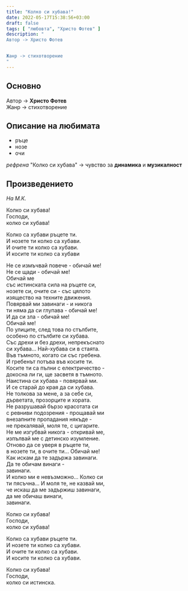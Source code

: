 ```yaml
---
title: "Колко си хубава!"
date: 2022-05-17T15:38:56+03:00
draft: false
tags: [ "любовта", "Христо Фотев" ]
description: "
Автор -> Христо Фотев


Жанр -> стихотворение
"
---
```


## Основно

Автор -> **Христо Фотев**  
Жанр -> стихотворение  

## Описание на любимата

- ръце
- нозе
- очи

_рефрена_ "Колко си хубава" -> чувство за **динамика** и **музикалност**

## Произведението

_На М.К._

Колко си хубава!  
Господи,  
колко си хубава!  

Колко са хубави ръцете ти.  
И нозете ти колко са хубави.  
И очите ти колко са хубави.  
И косите ти колко са хубави  

Не се измъчвай повече - обичай ме!  
Не се щади - обичай ме!  
Обичай ме  
със истинската сила на ръцете си,  
нозете си, очите си - със цялото  
изящество на техните движения.  
Повярвай ми завинаги - и никога  
ти няма да си глупава - обичай ме!  
И да си зла - обичай ме!  
Обичай ме!  
По улиците, след това по стълбите,  
особено по стълбите си хубава.  
Със дрехи и без дрехи, непрекъснато  
си хубава... Най-хубава си в стаята.  
Във тъмното, когато си със гребена.  
И гребенът потъва във косите ти.  
Косите ти са пълни с електричество -  
докосна ли ги, ще засветя в тъмното.  
Наистина си хубава - повярвай ми.  
И се старай до края да си хубава.  
Не толкова за мене, а за себе си,  
дърветата, прозорците и хората.  
Не разрушавай бързо красотата си  
с ревниви подозрения - прощавай ми  
внезапните пропадания някъде -  
не прекалявай, моля те, с цигарите.  
Не ме изгубвай никога - откривай ме,  
изпълвай ме с детинско изумление.  
Отново да се уверя в ръцете ти,  
в нозете ти, в очите ти... Обичай ме!  
Как искам да те задържа завинаги.  
Да те обичам винаги -  
завинаги.  
И колко ми е невъзможно... Колко си  
ти пясъчна... И моля те, не казвай ми,  
че искаш да ме задържиш завинаги,  
да ме обичаш винаги,  
завинаги.  

Колко си хубава!  
Господи,  
колко си хубава!  

Колко са хубави ръцете ти.  
И нозете ти колко са хубави.  
И очите ти колко са хубави.  
И косите ти колко са хубави.  

Колко си хубава!  
Господи,  
колко си истинска.

